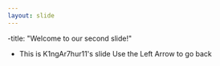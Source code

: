 ```yaml
---
layout: slide
---
```

-title:  "Welcome to our second slide!"
- This is K1ngAr7hur11's slide
Use the Left Arrow to go back
